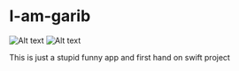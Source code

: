 # I-am-garib

![Alt text](../../../../Users/aman/Desktop/Simulator%20Screen%20Shot%20-%20iPhone%2012%20-%202023-05-04%20at%2010.25.58.png)
![Alt text](../../../../Users/aman/Desktop/Simulator%20Screen%20Shot%20-%20iPhone%2012%20-%202023-05-04%20at%2010.28.34.png)

This is just a stupid funny app and first hand on swift project